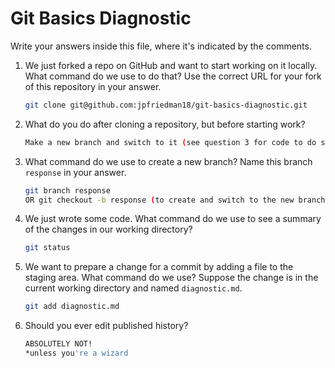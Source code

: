 # Git Basics Diagnostic

Write your answers inside this file, where it's indicated by the comments.

1.  We just forked a repo on GitHub and want to start working on it locally.
    What command do we use to do that? Use the correct URL for your fork of this
    repository in your answer.

    ```sh
    git clone git@github.com:jpfriedman18/git-basics-diagnostic.git
    ```

2.  What do you do after cloning a repository, but before starting work?

    ```sh
    Make a new branch and switch to it (see question 3 for code to do so)
    ```

3.  What command do we use to create a new branch? Name this branch `response`
    in your answer.

    ```sh
    git branch response
    OR git checkout -b response (to create and switch to the new branch at once)
    ```

4.  We just wrote some code. What command do we use to see a summary of the
    changes in our working directory?

    ```sh
    git status
    ```

5.  We want to prepare a change for a commit by adding a file to the staging
    area. What command do we use? Suppose the change is in the current working
    directory and named `diagnostic.md`.

    ```sh
    git add diagnostic.md
    ```

6.  Should you ever edit published history?

    ```sh
    ABSOLUTELY NOT!
    *unless you're a wizard
    ```
